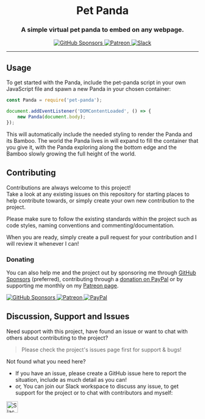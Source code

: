 <!-- Source: https://github.com/MattIPv4/template/blob/master/README.md -->

<!-- Title -->
<h1 align="center" id="pet-pada">
    Pet Panda
</h1>

<!-- Tag line -->
<h3 align="center">A simple virtual pet panda to embed on any webpage.</h3>

<!-- Badges -->
<p align="center">
    <a href="https://github.com/users/MattIPv4/sponsorship" target="_blank">
        <img src="https://img.shields.io/badge/GitHub%20Sponsors-MattIPv4-blue.svg?style=flat-square" alt="GitHub Sponsors"/>
    </a>
    <a href="http://patreon.mattcowley.co.uk/" target="_blank">
        <img src="https://img.shields.io/badge/Patreon-IPv4-blue.svg?style=flat-square" alt="Patreon"/>
    </a>
    <a href="http://slack.mattcowley.co.uk/" target="_blank">
        <img src="https://img.shields.io/badge/Slack-MattIPv4-blue.svg?style=flat-square" alt="Slack"/>
    </a>
</p>

----

<!-- Content -->
## Usage

To get started with the Panda, include the pet-panda script in your own JavaScript file and
spawn a new Panda in your chosen container:

```js
const Panda = require('pet-panda');

document.addEventListener('DOMContentLoaded', () => {
    new Panda(document.body);
});
```

This will automatically include the needed styling to render the Panda and its Bamboo. The world the
Panda lives in will expand to fill the container that you give it, with the Panda exploring along
the bottom edge and the Bamboo slowly growing the full height of the world.

<!-- Contributing -->
## Contributing

Contributions are always welcome to this project!\
Take a look at any existing issues on this repository for starting places to help contribute towards, or simply create your own new contribution to the project.

Please make sure to follow the existing standards within the project such as code styles, naming conventions and commenting/documentation.

When you are ready, simply create a pull request for your contribution and I will review it whenever I can!

### Donating

You can also help me and the project out by sponsoring me through [GitHub Sponsors](https://github.com/users/MattIPv4/sponsorship) (preferred), contributing through a [donation on PayPal](http://paypal.mattcowley.co.uk/) or by supporting me monthly on my [Patreon page](http://patreon.mattcowley.co.uk/).
<p>
    <a href="https://github.com/users/MattIPv4/sponsorship" target="_blank">
        <img src="https://img.shields.io/badge/GitHub%20Sponsors-MattIPv4-blue.svg?logo=github&logoColor=FFF&style=flat-square" alt="GitHub Sponsors"/>
    </a>
    <a href="http://patreon.mattcowley.co.uk/" target="_blank">
        <img src="https://img.shields.io/badge/Patreon-IPv4-blue.svg?logo=patreon&logoColor=F96854&style=flat-square" alt="Patreon"/>
    </a>
    <a href="http://paypal.mattcowley.co.uk/" target="_blank">
        <img src="https://img.shields.io/badge/PayPal-Matt%20(IPv4)%20Cowley-blue.svg?logo=paypal&logoColor=00457C&style=flat-square" alt="PayPal"/>
    </a>
</p>

<!-- Discussion & Support -->
## Discussion, Support and Issues

Need support with this project, have found an issue or want to chat with others about contributing to the project?
> Please check the project's issues page first for support & bugs!

Not found what you need here?

* If you have an issue, please create a GitHub issue here to report the situation, include as much detail as you can!
* _or,_ You can join our Slack workspace to discuss any issue, to get support for the project or to chat with contributors and myself:

<a href="http://slack.mattcowley.co.uk/" target="_blank">
    <img src="https://img.shields.io/badge/Slack-MattIPv4-blue.svg?logo=slack&logoColor=blue&style=flat-square" alt="Slack" height="30">
</a>
